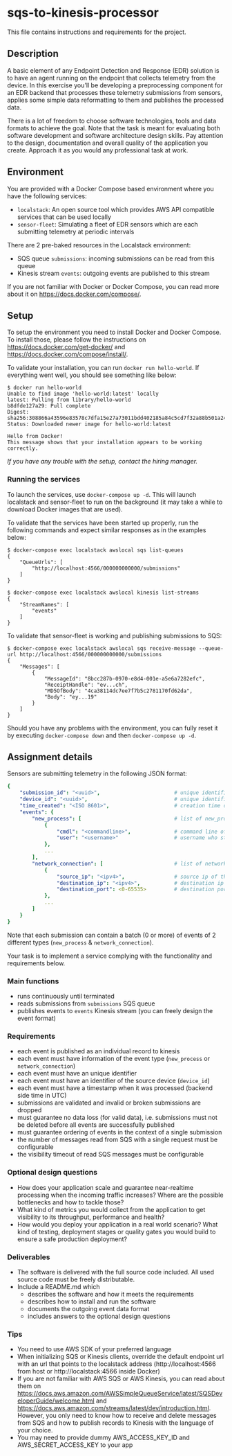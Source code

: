 # sqs-to-kinesis-processor

This file contains instructions and requirements for the project.

## Description

A basic element of any Endpoint Detection and Response (EDR) solution is to have an agent running on the endpoint that collects telemetry from the device. In this exercise you'll be developing a preprocessing component for an EDR backend that processes these telemetry submissions from sensors, applies some simple data reformatting to them and publishes the processed data.

There is a lot of freedom to choose software technologies, tools and data formats to achieve the goal.
Note that the task is meant for evaluating both software development and software architecture design skills. Pay attention to the design, documentation and overall quality of the application you create. Approach it as you would any professional task at work.

## Environment

You are provided with a Docker Compose based environment where you have the following services:

* `localstack`: An open source tool which provides AWS API compatible services that can be used locally
* `sensor-fleet`: Simulating a fleet of EDR sensors which are each submitting telemetry at periodic intervals

There are 2 pre-baked resources in the Localstack environment:

* SQS queue `submissions`: incoming submissions can be read from this queue
* Kinesis stream `events`: outgoing events are published to this stream

If you are not familiar with Docker or Docker Compose, you can read more about it on https://docs.docker.com/compose/.

## Setup

To setup the environment you need to install Docker and Docker Compose. To install those, please follow the instructions on https://docs.docker.com/get-docker/ and https://docs.docker.com/compose/install/.

To validate your installation, you can run `docker run hello-world`. If everything went well, you should see something like below:

```console
$ docker run hello-world
Unable to find image 'hello-world:latest' locally
latest: Pulling from library/hello-world
b8dfde127a29: Pull complete 
Digest: sha256:308866a43596e83578c7dfa15e27a73011bdd402185a84c5cd7f32a88b501a24
Status: Downloaded newer image for hello-world:latest

Hello from Docker!
This message shows that your installation appears to be working correctly.
```


_If you have any trouble with the setup, contact the hiring manager._

### Running the services

To launch the services, use `docker-compose up -d`. This will launch localstack and sensor-fleet to run on the background (it may take a while to download Docker images that are used). 

To validate that the services have been started up properly, run the following commands and expect similar responses as in the examples below:


```console
$ docker-compose exec localstack awslocal sqs list-queues
{
    "QueueUrls": [
        "http://localhost:4566/000000000000/submissions"
    ]
}
```

```console
$ docker-compose exec localstack awslocal kinesis list-streams
{
    "StreamNames": [
        "events"
    ]
}
```

To validate that sensor-fleet is working and publishing submissions to SQS:

```console
$ docker-compose exec localstack awslocal sqs receive-message --queue-url http://localhost:4566/000000000000/submissions
{
    "Messages": [
        {
            "MessageId": "8bcc287b-0970-e8d4-001e-a5e6a7282efc",
            "ReceiptHandle": "ev...ch",
            "MD5OfBody": "4ca38114dc7ee7f7b5c2781170fd62da",
            "Body": "ey...19"
        }
    ]
}
```

Should you have any problems with the environment, you can fully reset it by executing `docker-compose down` and then `docker-compose up -d`.

## Assignment details

Sensors are submitting telemetry in the following JSON format:

```yaml
{
    "submission_id": "<uuid>",                        # unique identifier of the submission (string)
    "device_id": "<uuid>",                            # unique identifier of the device (string)
    "time_created": "<ISO 8601>",                     # creation time of the submission, device local time (string)
    "events": {
        "new_process": [                              # list of new_process events
            {
                "cmdl": "<commandline>",              # command line of the executed process (string)
                "user": "<username>"                  # username who started the process (string)
            },
            ...
        ],
        "network_connection": [                       # list of network_connection events
            {
                "source_ip": "<ipv4>",                # source ip of the network connection, e.g. "192.168.0.1" (string)
                "destination_ip": "<ipv4>",           # destination ip of the network connection, e.g. "142.250.74.110" (string)
                "destination_port": <0-65535>         # destination port of the network connection, e.g. 443 (integer)
            },
            ...
        ]
    }
}
```

Note that each submission can contain a batch (0 or more) of events of 2 different types (`new_process` & `network_connection`).

Your task is to implement a service complying with the functionality and requirements below.

### Main functions

* runs continuously until terminated
* reads submissions from `submissions` SQS queue
* publishes events to `events` Kinesis stream (you can freely design the event format)

### Requirements

* each event is published as an individual record to kinesis
* each event must have information of the event type (`new_process` or `network_connection`)
* each event must have an unique identifier
* each event must have an identifier of the source device (`device_id`)
* each event must have a timestamp when it was processed (backend side time in UTC)
* submissions are validated and invalid or broken submissions are dropped
* must guarantee no data loss (for valid data), i.e. submissions must not be deleted before all events are successfully published
* must guarantee ordering of events in the context of a single submission
* the number of messages read from SQS with a single request must be configurable
* the visibility timeout of read SQS messages must be configurable


### Optional design questions

* How does your application scale and guarantee near-realtime processing when the incoming traffic increases? Where are the possible bottlenecks and how to tackle those?
* What kind of metrics you would collect from the application to get visibility to its throughput, performance and health?
* How would you deploy your application in a real world scenario? What kind of testing, deployment stages or quality gates you would build to ensure a safe production deployment?

### Deliverables

* The software is delivered with the full source code included. All used source code must be freely distributable.
* Include a README.md which
    * describes the software and how it meets the requirements
    * describes how to install and run the software
    * documents the outgoing event data format
    * includes answers to the optional design questions


### Tips

* You need to use AWS SDK of your preferred language
* When initializing SQS or Kinesis clients, override the default endpoint url with an url that points to the localstack address (http://localhost:4566 from host or http://localstack:4566 inside Docker)
* If you are not familiar with AWS SQS or AWS Kinesis, you can read about them on https://docs.aws.amazon.com/AWSSimpleQueueService/latest/SQSDeveloperGuide/welcome.html and https://docs.aws.amazon.com/streams/latest/dev/introduction.html. However, you only need to know how to receive and delete messages from SQS and how to publish records to Kinesis with the language of your choice.
* You may need to provide dummy AWS_ACCESS_KEY_ID and AWS_SECRET_ACCESS_KEY to your app
